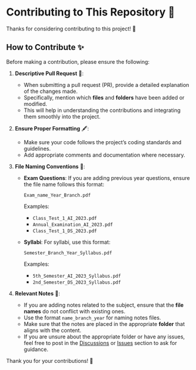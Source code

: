 # Contributing to This Repository 🤝

Thanks for considering contributing to this project! 🌟

## How to Contribute ✨

Before making a contribution, please ensure the following:

1. **Descriptive Pull Request** 📑:
   - When submitting a pull request (PR), provide a detailed explanation of the changes made.
   - Specifically, mention which **files** and **folders** have been added or modified.
   - This will help in understanding the contributions and integrating them smoothly into the project.

2. **Ensure Proper Formatting** 🖋️:
   - Make sure your code follows the project’s coding standards and guidelines.
   - Add appropriate comments and documentation where necessary.

3. **File Naming Conventions** 📂:
   - **Exam Questions**: If you are adding previous year questions, ensure the file name follows this format:
     ```
     Exam_name_Year_Branch.pdf
     ```
     Examples:
     - `Class_Test_1_AI_2023.pdf`
     - `Annual_Examination_AI_2023.pdf`
     - `Class_Test_1_DS_2023.pdf`

   - **Syllabi**: For syllabi, use this format:
     ```
     Semester_Branch_Year_Syllabus.pdf
     ```
     Examples:
     - `5th_Semester_AI_2023_Syllabus.pdf`
     - `2nd_Semester_DS_2023_Syllabus.pdf`

4. **Relevant Notes** 📝:
   - If you are adding notes related to the subject, ensure that the **file names** do not conflict with existing ones.
   - Use the format `name_branch_year` for naming notes files.
   - Make sure that the notes are placed in the appropriate **folder** that aligns with the content.
   - If you are unsure about the appropriate folder or have any issues, feel free to post in the [Discussions](https://github.com/madhurimarawat/Semester-Notes/discussions) or [Issues](https://github.com/madhurimarawat/Semester-Notes/issues) section to ask for guidance.

Thank you for your contributions! 🎉
